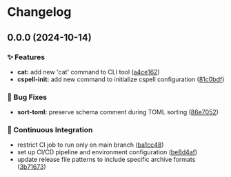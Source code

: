 # Changelog

## 0.0.0 (2024-10-14)


### ✨ Features

* **cat:** add new 'cat' command to CLI tool ([a4ce162](https://github.com/liblaf/python-cli/commit/a4ce1627a2a12990f09094c06016dd617cd96385))
* **cspell-init:** add new command to initialize cspell configuration ([81c0bdf](https://github.com/liblaf/python-cli/commit/81c0bdfabf481b5a75b15bac11186a01fe4ead12))


### 🐛 Bug Fixes

* **sort-toml:** preserve schema comment during TOML sorting ([86e7052](https://github.com/liblaf/python-cli/commit/86e70527c48ed235271c2772c5fd33a3dc6986e9))


### 🔧 Continuous Integration

* restrict CI job to run only on main branch ([ba1cc48](https://github.com/liblaf/python-cli/commit/ba1cc48104626f978d83b4c3a5b1e00cac3a3363))
* set up CI/CD pipeline and environment configuration ([be8d4af](https://github.com/liblaf/python-cli/commit/be8d4afc6209e7ab1b3be5a2f0a3ebdaf88dd4e9))
* update release file patterns to include specific archive formats ([3b71673](https://github.com/liblaf/python-cli/commit/3b71673fcd11652acba0cd19cc2984ffba8665c8))
